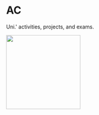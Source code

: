 # AC
Uni.' activities, projects, and exams.

<div id="header" align="left">
  <img src="https://cdn.dribbble.com/users/1708950/screenshots/4188877/developer_med.gif" width="200"/>
</div>
